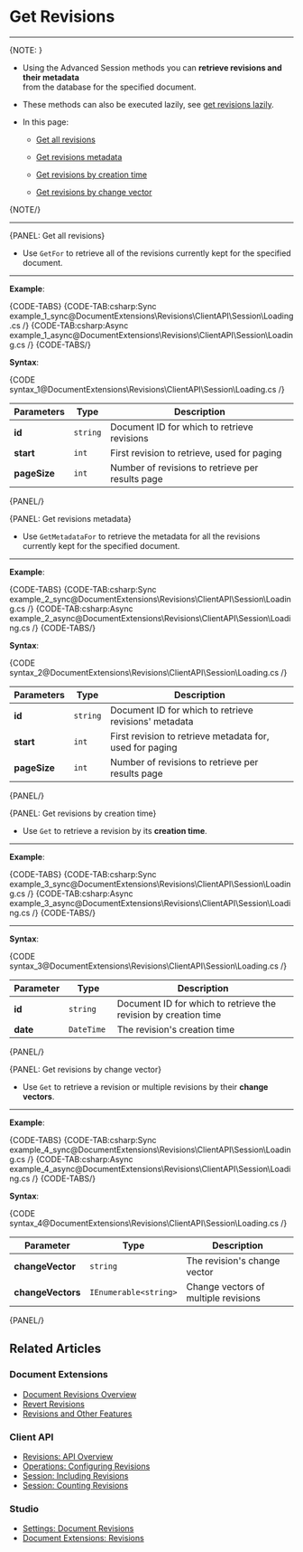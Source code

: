 # Get Revisions

---

{NOTE: }

* Using the Advanced Session methods you can __retrieve revisions and their metadata__  
  from the database for the specified document.  

* These methods can also be executed lazily, see [get revisions lazily](../../../../client-api/session/how-to/perform-operations-lazily#getRevisons).   
  
* In this page:  
  
  * [Get all revisions](../../../../document-extensions/revisions/client-api/session/loading#get-all-revisions)  

  * [Get revisions metadata](../../../../document-extensions/revisions/client-api/session/loading#get-revisions-metadata)  

  * [Get revisions by creation time](../../../../document-extensions/revisions/client-api/session/loading#get-revisions-by-creation-time)  
  
  * [Get revisions by change vector](../../../../document-extensions/revisions/client-api/session/loading#get-revisions-by-change-vector)  


{NOTE/}

---

{PANEL: Get all revisions}

* Use `GetFor` to retrieve all of the revisions currently kept for the specified document.

---

__Example__:

{CODE-TABS}
{CODE-TAB:csharp:Sync example_1_sync@DocumentExtensions\Revisions\ClientAPI\Session\Loading.cs /}
{CODE-TAB:csharp:Async example_1_async@DocumentExtensions\Revisions\ClientAPI\Session\Loading.cs /}
{CODE-TABS/}

__Syntax__:

{CODE syntax_1@DocumentExtensions\Revisions\ClientAPI\Session\Loading.cs /}

| Parameters | Type | Description |
| - | - |- |
| **id** | `string` | Document ID for which to retrieve revisions |
| **start** | `int` | First revision to retrieve, used for paging |
| **pageSize** | `int` | Number of revisions to retrieve per results page |

{PANEL/}

{PANEL: Get revisions metadata}

* Use `GetMetadataFor` to retrieve the metadata for all the revisions currently kept for the specified document.

---

__Example__:

{CODE-TABS}
{CODE-TAB:csharp:Sync example_2_sync@DocumentExtensions\Revisions\ClientAPI\Session\Loading.cs /}
{CODE-TAB:csharp:Async example_2_async@DocumentExtensions\Revisions\ClientAPI\Session\Loading.cs /}
{CODE-TABS/}

__Syntax__:

{CODE syntax_2@DocumentExtensions\Revisions\ClientAPI\Session\Loading.cs /}

| Parameters | Type | Description |
| - | - |- |
| **id** | `string` | Document ID for which to retrieve revisions' metadata |
| **start** | `int` | First revision to retrieve metadata for, used for paging |
| **pageSize** | `int` | Number of revisions to retrieve per results page |

{PANEL/}

{PANEL: Get revisions by creation time}

* Use `Get` to retrieve a revision by its **creation time**.

---

__Example__:

{CODE-TABS}
{CODE-TAB:csharp:Sync example_3_sync@DocumentExtensions\Revisions\ClientAPI\Session\Loading.cs /}
{CODE-TAB:csharp:Async example_3_async@DocumentExtensions\Revisions\ClientAPI\Session\Loading.cs /}
{CODE-TABS/}

---

__Syntax__:

{CODE syntax_3@DocumentExtensions\Revisions\ClientAPI\Session\Loading.cs /}

| Parameter | Type | Description |
| - | - | - |
| **id** | `string` | Document ID for which to retrieve the revision by creation time |
| **date** | `DateTime ` | The revision's creation time |

{PANEL/}

{PANEL: Get revisions by change vector}

* Use `Get` to retrieve a revision or multiple revisions by their **change vectors**.  

---

__Example__:

{CODE-TABS}
{CODE-TAB:csharp:Sync example_4_sync@DocumentExtensions\Revisions\ClientAPI\Session\Loading.cs /}
{CODE-TAB:csharp:Async example_4_async@DocumentExtensions\Revisions\ClientAPI\Session\Loading.cs /}
{CODE-TABS/}

__Syntax__:

{CODE syntax_4@DocumentExtensions\Revisions\ClientAPI\Session\Loading.cs /}

| Parameter | Type | Description |
| - | - | - |
| **changeVector** | `string` | The revision's change vector |
| **changeVectors** | `IEnumerable<string>` | Change vectors of multiple revisions |

{PANEL/}

## Related Articles

### Document Extensions

* [Document Revisions Overview](../../../../document-extensions/revisions/overview)  
* [Revert Revisions](../../../../document-extensions/revisions/revert-revisions)  
* [Revisions and Other Features](../../../../document-extensions/revisions/revisions-and-other-features)  

### Client API

* [Revisions: API Overview](../../../../document-extensions/revisions/client-api/overview)  
* [Operations: Configuring Revisions](../../../../document-extensions/revisions/client-api/operations/configure-revisions)  
* [Session: Including Revisions](../../../../document-extensions/revisions/client-api/session/including)  
* [Session: Counting Revisions](../../../../document-extensions/revisions/client-api/session/counting)  

### Studio

* [Settings: Document Revisions](../../../../studio/database/settings/document-revisions)  
* [Document Extensions: Revisions](../../../../studio/database/document-extensions/revisions)  
